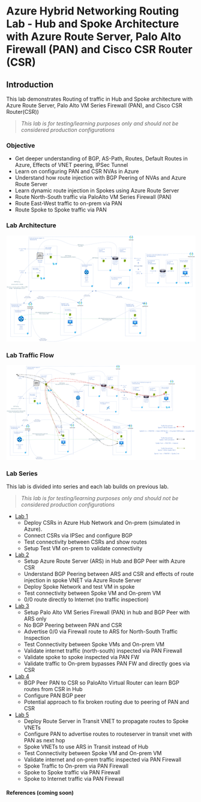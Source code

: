 # Azure Hybrid Networking Routing Lab - Hub and Spoke Architecture with Azure Route Server, Palo Alto Firewall (PAN) and Cisco CSR Router (CSR)

## Introduction

This lab demonstrates Routing of traffic in Hub and Spoke architecture with Azure Route Server, Palo Alto VM Series Firewall (PAN), and Cisco CSR Router(CSR))

> *This lab is for testing/learning purposes only and should not be considered production configurations*

### Objective

- Get deeper understanding of BGP, AS-Path, Routes, Default Routes in Azure, Effects of VNET peering, IPSec Tunnel
- Learn on configuring PAN and CSR NVAs in Azure
- Understand how route injection with BGP Peering of NVAs and Azure Route Server
- Learn dynamic route injection in Spokes using Azure Route Server
- Route North-South traffic via PaloAlto VM Series Firewall (PAN)
- Route East-West traffic to on-prem via PAN
- Route Spoke to Spoke traffic via PAN

### Lab Architecture

![lab architecture diagram](assets/azure-hybrid-routing-lab.png)

### Lab Traffic Flow

![lab architecture traffic flow](assets/azure-hybrid-routing-lab-traffic-flow.png)

### Lab Series

This lab is divided into series and each lab builds on previous lab.

> *This lab is for testing/learning purposes only and should not be considered production configurations*

- [Lab 1](lab1/README.md)
  - Deploy CSRs in Azure Hub Network and On-prem (simulated in Azure).
  - Connect CSRs via IPSec and configure BGP
  - Test connectivity between CSRs and show routes
  - Setup Test VM on-prem to validate connectivity
- [Lab 2](lab2/README.md)
  - Setup Azure Route Server (ARS) in Hub and BGP Peer with Azure CSR
  - Understand BGP Peering between ARS and CSR and effects of route injection in spoke VNET via Azure Route Server
  - Deploy Spoke Network and test VM in spoke
  - Test connectivity between Spoke VM and On-prem VM
  - 0/0 route directly to Internet (no traffic inspection)
- [Lab 3](lab3/README.md)
  - Setup Palo Alto VM Series Firewall (PAN) in hub and BGP Peer with ARS only
  - No BGP Peering between PAN and CSR
  - Advertise 0/0 via Firewall route to ARS for North-South Traffic Inspection
  - Test Connectivity between Spoke VMs and On-prem VM
  - Validate internet traffic (north-south) inspected via PAN Firewall
  - Validate spoke to spoke inspected via PAN FW
  - Validate traffic to On-prem bypasses PAN FW and directly goes via CSR
- [Lab 4](lab4/README.md)
  - BGP Peer PAN to CSR so PaloAlto Virtual Router can learn BGP routes from CSR in Hub
  - Configure PAN BGP peer
  - Potential approach to fix broken routing due to peering of PAN and CSR
- [Lab 5](lab5/README.md)
  - Deploy Route Server in Transit VNET to propagate routes to Spoke VNETs
  - Configure PAN to advertise routes to routeserver in transit vnet with PAN as next hop
  - Spoke VNETs to use ARS in Transit instead of Hub
  - Test Connectivity between Spoke VM and On-prem VM
  - Validate internet and on-prem traffic inspected via PAN Firewall
  - Spoke Traffic to On-prem via PAN Firewall
  - Spoke to Spoke traffic via PAN Firewall
  - Spoke to Internet traffic via PAN Firewall

#### References (coming soon)
